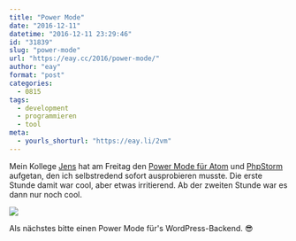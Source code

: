 ```yaml
---
title: "Power Mode"
date: "2016-12-11"
datetime: "2016-12-11 23:29:46"
id: "31839"
slug: "power-mode"
url: "https://eay.cc/2016/power-mode/"
author: "eay"
format: "post"
categories:
  - 0815
tags:
  - development
  - programmieren
  - tool
meta:
  - yourls_shorturl: "https://eay.li/2vm"
---
```


Mein Kollege [Jens](https://twitter.com/HeydtJens/status/807125558387740672) hat am Freitag den [Power Mode für Atom](https://atom.io/packages/activate-power-mode) und [PhpStorm](https://plugins.jetbrains.com/plugin/8251) aufgetan, den ich selbstredend sofort ausprobieren musste. Die erste Stunde damit war cool, aber etwas irritierend. Ab der zweiten Stunde war es dann nur noch cool.

![](https://d3vv6lp55qjaqc.cloudfront.net/items/1Z1R2O0g420w1k0m3J44/power-mode.png)

Als nächstes bitte einen Power Mode für's WordPress-Backend. 😎
